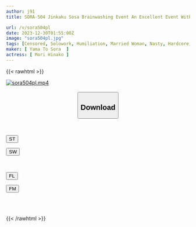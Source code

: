```yaml
---
author: j91
title: SORA-504 Jinkaku Sosa Brainwashing Event An Excellent Event With No Initial Cost, No Renewal Fee, And No Landlord's Pussy.See The Property And Find It Hinako Mori

url: /v/sora504pl
date: 2023-12-30T01:55:00Z
image: "sora504pl.jpg"
tags: [Censored, Solowork, Humiliation, Married Woman, Nasty, Hardcore, Drama, Cuckold	]
maker: [ Yama To Sora  ]
actress: [ Mori Hinako ]
---
```



{{< rawhtml >}}

<div class="video" data-videoid="olb4b9G64bSJzjq">
    <a href="javascript:;">
        <img src="/v/sora504pl/sora504pl.jpg" width="WIDTH" height="HEIGHT" alt="sora504pl.mp4" loading="lazy">
    </a>
</div>

<script type="text/javascript" src="https://j91.asia/asset/on-demand-st.js"></script>

<br>
  <link rel="stylesheet" href="https://j91.asia/asset/bs5.css">
  
  <center>
  <button class="btn btn-primary" type="button" data-bs-toggle="collapse" data-bs-target=".multi-collapse" aria-expanded="false" aria-controls="multiCollapseExample1 multiCollapseExample2"><h2>Download</h2></button></center>
</p>
<div class="row">
  <div class="col">
    <div class="collapse multi-collapse" id="multiCollapseExample1">
      <div class="card card-body">
	      	      <br>
<div class="buttons">  
<p><a href="https://streamtape.to/v/olb4b9G64bSJzjq" target="_blank"><button class="btn-hover color-3"><i class="fa fa-download"></i> ST</button></a></p>
<p><a href="https://flaswish.com/fbiquzfdpzsr" target="_blank"><button class="btn-hover color-2"><i class="fa fa-download"></i> SW</button></a></p></div>
    </div>
  </div>
</div>
  <div class="col">
    <div class="collapse multi-collapse" id="multiCollapseExample2">
      <div class="card card-body">
	      <br>
<div class="buttons">
<p><a href="javascript:;" target="_blank"><button class="btn-hover color-9"><i class="fa fa-download"></i> FL</button></a></p>
<p><a href="javascript:;" target="_blank"><button class="btn-hover color-8"><i class="fa fa-download"></i> FM</button></a></p></div>
<br><br>
      </div>
    </div>
  </div>
</div>

{{< /rawhtml >}}